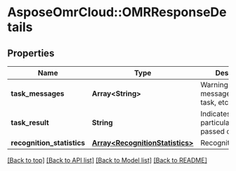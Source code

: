 # AsposeOmrCloud::OMRResponseDetails

## Properties
Name | Type | Description | Notes
------------ | ------------- | ------------- | -------------
**task_messages** | **Array&lt;String&gt;** | Warnings and other messages regarding task, etc. | [optional] 
**task_result** | **String** | Indicates if each particular task passed or failed, | [optional] 
**recognition_statistics** | [**Array&lt;RecognitionStatistics&gt;**](RecognitionStatistics.md) | RecognitionStatistics | [optional] 

[[Back to top]](#) [[Back to API list]](../README.md#documentation-for-api-endpoints) [[Back to Model list]](../README.md#documentation-for-models) [[Back to README]](../README.md)

